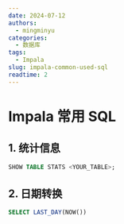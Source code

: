 ```yaml
---
date: 2024-07-12
authors:
  - mingminyu
categories:
  - 数据库
tags:
  - Impala
slug: impala-common-used-sql
readtime: 2
---
```


# Impala 常用 SQL

## 1. 统计信息
 
```sql title="查看表占用空间"
SHOW TABLE STATS <YOUR_TABLE>;
```

## 2. 日期转换

```sql title="获取当前月最后1天日期"
SELECT LAST_DAY(NOW())
```
